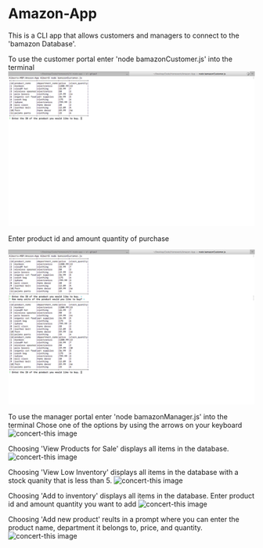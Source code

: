 # Amazon-App

This is a CLI app that allows customers and managers to connect to the 'bamazon Database'.

To use the customer portal enter 'node bamazonCustomer.js' into the terminal
![concert-this image](https://github.com/albertjgonzalez/Amazon-App/blob/master/images/Customer.png)

Enter product id and amount quantity of purchase

![concert-this image](https://github.com/albertjgonzalez/Amazon-App/blob/master/images/Customer2.png)



To use the manager portal enter 'node bamazonManager.js' into the terminal
Chose one of the options by using the arrows on your keyboard
![concert-this image](https://github.com/albertjgonzalez/Amazon-App/blob/master/images/Mananger1.png)

Choosing 'View Products for Sale' displays all items in the database.
![concert-this image](https://github.com/albertjgonzalez/Amazon-App/blob/master/images/Mananger2.png)

Choosing 'View Low Inventory' displays all items in the database with a stock quanity that is less than 5.
![concert-this image](https://github.com/albertjgonzalez/Amazon-App/blob/master/images/Mananger3.png)

Choosing 'Add to inventory' displays all items in the database.
Enter product id and amount quantity you want to add
![concert-this image](https://github.com/albertjgonzalez/Amazon-App/blob/master/images/Mananger5.png)

Choosing 'Add new product' reults in a prompt where you can enter the product name, department it belongs to, price, and quantity.
![concert-this image](https://github.com/albertjgonzalez/Amazon-App/blob/master/images/Mananger7.png)
